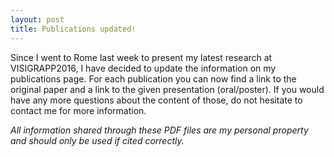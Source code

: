 ```yaml
---
layout: post
title: Publications updated!
---
```


Since I went to Rome last week to present my latest research at VISIGRAPP2016, I have decided to update the information on my publications page. For each publication you can now find a link to the original paper and a link to the given presentation (oral/poster). If you would have any more questions about the content of those, do not hesitate to contact me for more information.

*All information shared through these PDF files are my personal property and should only be used if cited correctly.*
